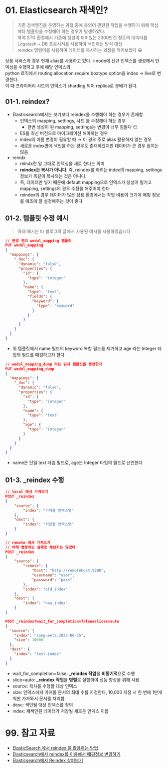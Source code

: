 # 01. Elasticsearch 재색인?

> 기존 검색엔진을 운영하는 과정 중에 동의어 관련된 작업을 수행하기 위해 핵심 메타 템플릿을 수정해야 하는 경우가 발생하였다.  
> 하여 STG 환경에서 기존에 생성이 되어있는 2300만건 정도의 데이터를 Logstash + DB 프로시저를 사용하여 색인하는 방식 대신  
> reindex 명령어를 사용하여 데이터를 복사하는 과정을 적어보았다 😀

상용 서비스의 경우 현재 alias를 사용하고 있다. i-node에 신규 인덱스를 생성해서 인덱싱을 수행하고 후에 해당 인덱스의  
python 로직에서 routing.allocation.require.boxtype option을 index -> live로 변경한다.  
이 때 프라이머리 샤드의 인덱스가 sharding 되어 replica로 분배가 된다.

## 01-1. reindex?

- Elasticsearch에서는 보기보다 reindex를 수행해야 하는 경우가 존재함
    - 인덱스의 mapping, settings, 샤드 을 수정해야 하는 경우
        - 한번 생성이 된 mapping, settings는 변경이 너무 힘들다 😶
    - ES를 최신 버전으로 마이그레이션 해야하는 경우
    - index의 이름 변경이 필요할 때 → 이 경우 주로 alias 활용하지 않는 경우
    - 새로운 index명에 색인을 하는 경우도 존재하겠지만 데이터가 큰 경우 쉽지는 않음
- reindx
    - reindx란 말 그대로 인덱싱을 새로 한다는 의미
    - **reindex는 복사가 아니다**. 즉, reindex를 하려는 index의 mapping, settings 정보가 똑같이 복사되는 것은 아니다.
    - 즉, 데이터만 넣기 때문에 default mapping으로 인덱스가 생성이 될거고 mapping, settings의 경우 수정을 해주어야 한다
    - reindex의 경우 데이터가 많은 상용 환경에서는 작업 비용이 크기에 매핑 정보를 애초에 잘 설정해주는 것이 좋다

## 01-2. 템플릿 수정 예시

> 아래 예시는 타 블로그의 글에서 사용된 예시를 사용하였습니다

```json
// 변경 전의 wedul_mapping 템플릿
PUT wedul_mapping
{
  "mappings": {
    "_doc": {
      "dynamic": "false",
      "properties": {
        "id": {
          "type": "integer"
        },
        "name": {
          "type": "text",
          "fields": {
            "keyword": {
              "type": "keyword"
            }
          }
        }
      }
    }
  }
}
```

- 위 템플릿에서 name 필드의 keyword 복합 필드를 제거하고 age 라는 Integer 타입의 필드를 매핑하고자 한다

```json
// wedul_mapping_dump 라는 임시 템플릿을 생성한다
PUT wedul_mapping_dump
{
  "mappings": {
    "_doc": {
      "dynamic": "false",
      "properties": {
        "id": {
          "type": "integer"
        },
        "name": {
          "type": "text"
        },
        "age": {
          "type": "integer"
        }
      }
    }
  }
}
```

- name은 단일 text 타입 필드로, age는 Integer 타입의 필드로 선언한다

## 01-3. _reindex 수행

```json
// local 에서 가져오기
POST _reindex
{
	"source": {
		"index": "가져올 인덱스명"
	},
	"dest": {
		"index": "저장할 인덱스명"
	}
}
```

```json
// remote 에서 가져오기
// 아래 명령어는 실제로 해보지는 않았다
POST _reindex
{
    "source": {
        "remote": {
            "host": "http://remotehost:9200",
            "username": "user",
            "password": "pass"
        },
        "index": "old_index"
    },
    "dest": {
        "index": "new_index"
    }
}
```

```json
POST _reindex?wait_for_completion=false&slices=auto
{
  "source": {
    "index": "song-meta.2023-06-15",
    "size": 10000
  },
  "dest": {
    "index": "test-index"
  }
}
```

- wait_for_completion=false: **_reindex 작업**을 **비동기적**으로 수행
- slice=auto: **_reindex 작업**을 **병렬**로 실행하여 성능 향상을 위해 사용
- source: 복사를 수행할 대상 인덱스
- size: 인덱스에서 가져올 문서의 최대 수를 지정한다, 10,000 지정 시 한 번에 1만개씩만 가져와서 문서를 처리함
- desc: 색인될 대상 인덱스를 정의
- index: 재색인된 데이터가 저장될 새로운 인덱스 이름

# 99. 참고 자료

- [ElasticSearch 에서 reindex 을 활용하는 방법](https://findstar.pe.kr/2018/07/07/elasticsearch-reindex/)
- [Elasticsearch에서 reindex를 이용해서 매핑정보 변경하기](https://wedul.site/611)
- [Elasticsearch에서 Reindex 살펴보기](https://yookeun.github.io/elasticsearch/2018/12/28/elastic-reindex/)